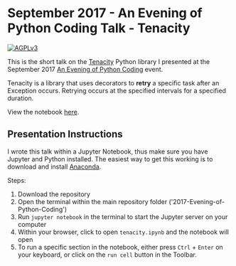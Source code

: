 # September 2017 - An Evening of Python Coding Talk - Tenacity

[![AGPLv3](https://img.shields.io/badge/License-AGPLv3-blue.svg)](http://opensource.org/licenses/AGPL-3.0)

This is the short talk on the [Tenacity](https://github.com/jd/tenacity) Python library I presented at the September 2017 [An Evening of Python Coding](https://www.meetup.com/austinpython/) event.

Tenacity is a library that uses decorators to **retry** a specific task after an Exception occurs. Retrying occurs at the specified intervals for a specified duration.

View the notebook [here](tenacity.ipynb).

## Presentation Instructions

I wrote this talk within a Jupyter Notebook, thus make sure you have Jupyter and Python installed. The easiest way to get this working is to download and install [Anaconda](https://www.anaconda.com/download/).

Steps:
1. Download the repository
2. Open the terminal within the main repository folder ('2017-Evening-of-Python-Coding')
3. Run `jupyter notebook` in the terminal to start the Jupyter server on your computer
4. Within your browser, click to open `tenacity.ipynb` and the notebook will open 
5. To run a specific section in the notebook, either press `Ctrl` + `Enter` on your keyboard, or click on the `run cell` button in the Toolbar.
